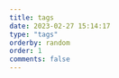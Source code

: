 ```yaml
---
title: tags
date: 2023-02-27 15:14:17
type: "tags"
orderby: random
order: 1
comments: false
---
```

